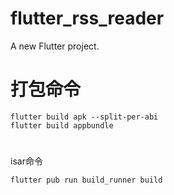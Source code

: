# flutter_rss_reader

A new Flutter project.

# 打包命令
```
flutter build apk --split-per-abi
flutter build appbundle
```
#
isar命令
```
flutter pub run build_runner build
```